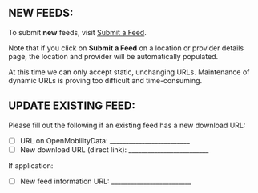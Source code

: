 ## NEW FEEDS:

To submit **new** feeds, visit [Submit a Feed](https://openmobilitydata.org/submit).

Note that if you click on **Submit a Feed** on a location or provider details page, the location and provider will be automatically populated.

At this time we can only accept static, unchanging URLs. Maintenance of dynamic URLs is proving too difficult and time-consuming.

## UPDATE EXISTING FEED:

Please fill out the following if an existing feed has a new download URL:

- [ ] URL on OpenMobilityData: _________________________
- [ ] New download URL (direct link): _________________________

If application:

- [ ] New feed information URL: _________________________
